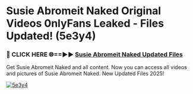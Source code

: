 # Susie Abromeit Naked Original Videos 0nlyFans Leaked - Files Updated! (5e3y4)

<h3>🔴 CLICK HERE 🌐==►► <a href="https://tinyurl.com/up5wt9bj" rel="nofollow">Susie Abromeit Naked Updated Files</a></h3>

Get Susie Abromeit Naked and all content. Now you can access all videos and pictures of Susie Abromeit Naked. New Updated Files 2025!

[![5e3y4](https://i.imgur.com/ABiUzMV.gif)](https://tinyurl.com/up5wt9bj)
